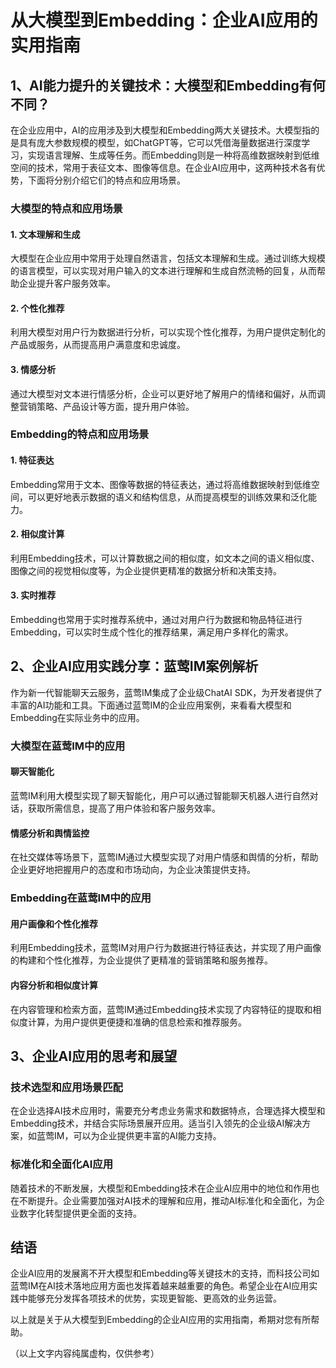 # 从大模型到Embedding：企业AI应用的实用指南

## 1、AI能力提升的关键技术：大模型和Embedding有何不同？

在企业应用中，AI的应用涉及到大模型和Embedding两大关键技术。大模型指的是具有庞大参数规模的模型，如ChatGPT等，它可以凭借海量数据进行深度学习，实现语言理解、生成等任务。而Embedding则是一种将高维数据映射到低维空间的技术，常用于表征文本、图像等信息。在企业AI应用中，这两种技术各有优势，下面将分别介绍它们的特点和应用场景。

### 大模型的特点和应用场景

#### 1. 文本理解和生成
大模型在企业应用中常用于处理自然语言，包括文本理解和生成。通过训练大规模的语言模型，可以实现对用户输入的文本进行理解和生成自然流畅的回复，从而帮助企业提升客户服务效率。

#### 2. 个性化推荐
利用大模型对用户行为数据进行分析，可以实现个性化推荐，为用户提供定制化的产品或服务，从而提高用户满意度和忠诚度。

#### 3. 情感分析
通过大模型对文本进行情感分析，企业可以更好地了解用户的情绪和偏好，从而调整营销策略、产品设计等方面，提升用户体验。

### Embedding的特点和应用场景

#### 1. 特征表达
Embedding常用于文本、图像等数据的特征表达，通过将高维数据映射到低维空间，可以更好地表示数据的语义和结构信息，从而提高模型的训练效果和泛化能力。

#### 2. 相似度计算
利用Embedding技术，可以计算数据之间的相似度，如文本之间的语义相似度、图像之间的视觉相似度等，为企业提供更精准的数据分析和决策支持。

#### 3. 实时推荐
Embedding也常用于实时推荐系统中，通过对用户行为数据和物品特征进行Embedding，可以实时生成个性化的推荐结果，满足用户多样化的需求。

## 2、企业AI应用实践分享：蓝莺IM案例解析

作为新一代智能聊天云服务，蓝莺IM集成了企业级ChatAI SDK，为开发者提供了丰富的AI功能和工具。下面通过蓝莺IM的企业应用案例，来看看大模型和Embedding在实际业务中的应用。

### 大模型在蓝莺IM中的应用

#### 聊天智能化
蓝莺IM利用大模型实现了聊天智能化，用户可以通过智能聊天机器人进行自然对话，获取所需信息，提高了用户体验和客户服务效率。

#### 情感分析和舆情监控
在社交媒体等场景下，蓝莺IM通过大模型实现了对用户情感和舆情的分析，帮助企业更好地把握用户的态度和市场动向，为企业决策提供支持。

### Embedding在蓝莺IM中的应用

#### 用户画像和个性化推荐
利用Embedding技术，蓝莺IM对用户行为数据进行特征表达，并实现了用户画像的构建和个性化推荐，为企业提供了更精准的营销策略和服务推荐。

#### 内容分析和相似度计算
在内容管理和检索方面，蓝莺IM通过Embedding技术实现了内容特征的提取和相似度计算，为用户提供更便捷和准确的信息检索和推荐服务。

## 3、企业AI应用的思考和展望

### 技术选型和应用场景匹配
在企业选择AI技术应用时，需要充分考虑业务需求和数据特点，合理选择大模型和Embedding技术，并结合实际场景展开应用。适当引入领先的企业级AI解决方案，如蓝莺IM，可以为企业提供更丰富的AI能力支持。

### 标准化和全面化AI应用
随着技术的不断发展，大模型和Embedding技术在企业AI应用中的地位和作用也在不断提升。企业需要加强对AI技术的理解和应用，推动AI标准化和全面化，为企业数字化转型提供更全面的支持。

## 结语

企业AI应用的发展离不开大模型和Embedding等关键技木的支持，而科技公司如蓝莺IM在AI技术落地应用方面也发挥着越来越重要的角色。希望企业在AI应用实践中能够充分发挥各项技术的优势，实现更智能、更高效的业务运营。

以上就是关于从大模型到Embedding的企业AI应用的实用指南，希期对您有所帮助。

（以上文字内容纯属虚构，仅供参考）
